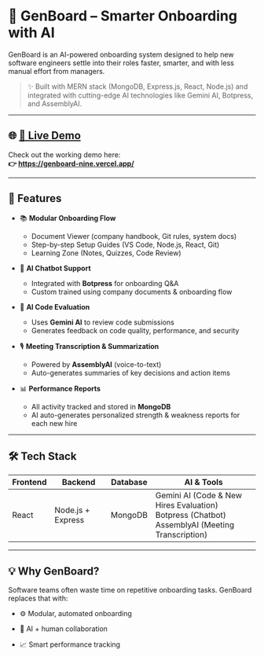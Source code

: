 # 🚀 GenBoard – Smarter Onboarding with AI

GenBoard is an AI-powered onboarding system designed to help new software engineers settle into their roles faster, smarter, and with less manual effort from managers.

> ✨ Built with MERN stack (MongoDB, Express.js, React, Node.js) and integrated with cutting-edge AI technologies like Gemini AI, Botpress, and AssemblyAI.

---

## 🌐 [🔗 Live Demo](https://genboard-nine.vercel.app/)

Check out the working demo here:  
**👉 https://genboard-nine.vercel.app/**

---

## 🌟 Features

- 📚 **Modular Onboarding Flow**
  - Document Viewer (company handbook, Git rules, system docs)
  - Step-by-step Setup Guides (VS Code, Node.js, React, Git)
  - Learning Zone (Notes, Quizzes, Code Review)

- 🤖 **AI Chatbot Support**
  - Integrated with **Botpress** for onboarding Q&A
  - Custom trained using company documents & onboarding flow

- 🧠 **AI Code Evaluation**
  - Uses **Gemini AI** to review code submissions
  - Generates feedback on code quality, performance, and security

- 🎙️ **Meeting Transcription & Summarization**
  - Powered by **AssemblyAI** (voice-to-text)
  - Auto-generates summaries of key decisions and action items

- 📊 **Performance Reports**
  - All activity tracked and stored in **MongoDB**
  - AI auto-generates personalized strength & weakness reports for each new hire

---

## 🛠️ Tech Stack

| Frontend | Backend | Database | AI & Tools |
|----------|---------|----------|-------------|
| React    | Node.js + Express | MongoDB | Gemini AI (Code & New Hires Evaluation)<br>Botpress (Chatbot)<br>AssemblyAI (Meeting Transcription) |

---

## 💡 Why GenBoard?
Software teams often waste time on repetitive onboarding tasks. GenBoard replaces that with:

- ⚙️ Modular, automated onboarding

- 🤝 AI + human collaboration

- 📈 Smart performance tracking
